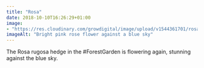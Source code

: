 ```yaml
---
title: "Rosa"
date: 2018-10-10T16:26:29+01:00
image: 
- "https://res.cloudinary.com/growdigital/image/upload/v1544361701/rosa-45175601592.jpg"
imageAlt: "Bright pink rose flower against a blue sky"
---
```


The Rosa rugosa hedge in the #ForestGarden is flowering again, stunning against the blue sky.
